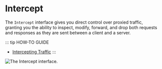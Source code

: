 # Intercept

The `Intercept` interface gives you direct control over proxied traffic, granting you the ability to inspect, modify, forward, and drop both requests and responses as they are sent between a client and a server.

::: tip HOW-TO GUIDE

- [Intercepting Traffic](/guides/intercept_traffic.md)
:::

<img alt="The Intercept interface." src="/_images/intercept_interface.png" center>
